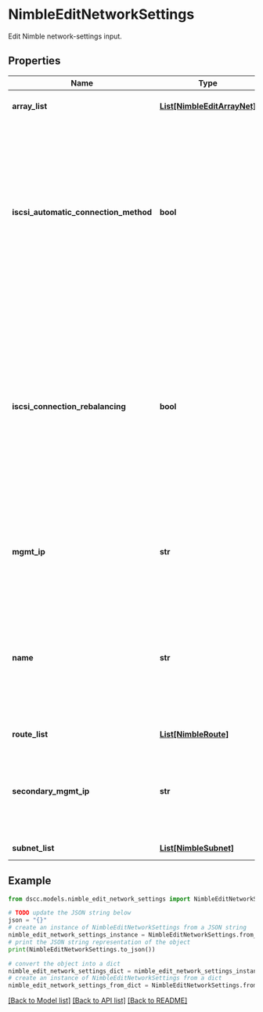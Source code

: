 # NimbleEditNetworkSettings

Edit Nimble network-settings input.

## Properties

Name | Type | Description | Notes
------------ | ------------- | ------------- | -------------
**array_list** | [**List[NimbleEditArrayNet]**](NimbleEditArrayNet.md) | List of array network configs. | [optional] 
**iscsi_automatic_connection_method** | **bool** | Enable automatic connection method. Enabling this means means redirecting connections from the specified iSCSI discovery IP to the best data IP based on connection counts. | [optional] 
**iscsi_connection_rebalancing** | **bool** | Enable connection rebalancing. Enabling this means rebalancing iSCSI connections by periodically breaking existing connections that are out-of-balance, allowing the host to reconnect to a more appropriate data IP. | [optional] 
**mgmt_ip** | **str** | Management IP for the Group. Four numbers in the range [0,255] separated by periods. | [optional] 
**name** | **str** | Name of the network configuration. Use the name &#39;draft&#39; when creating a draft configuration. Possible values are &#39;active&#39;, &#39;backup&#39; and &#39;draft&#39;. | [optional] 
**route_list** | [**List[NimbleRoute]**](NimbleRoute.md) | List of static routes. | [optional] 
**secondary_mgmt_ip** | **str** | Secondary management IP address for the Group. Four numbers in the range [0,255] separated by periods. | [optional] 
**subnet_list** | [**List[NimbleSubnet]**](NimbleSubnet.md) | List of subnet configs. | [optional] 

## Example

```python
from dscc.models.nimble_edit_network_settings import NimbleEditNetworkSettings

# TODO update the JSON string below
json = "{}"
# create an instance of NimbleEditNetworkSettings from a JSON string
nimble_edit_network_settings_instance = NimbleEditNetworkSettings.from_json(json)
# print the JSON string representation of the object
print(NimbleEditNetworkSettings.to_json())

# convert the object into a dict
nimble_edit_network_settings_dict = nimble_edit_network_settings_instance.to_dict()
# create an instance of NimbleEditNetworkSettings from a dict
nimble_edit_network_settings_from_dict = NimbleEditNetworkSettings.from_dict(nimble_edit_network_settings_dict)
```
[[Back to Model list]](../README.md#documentation-for-models) [[Back to API list]](../README.md#documentation-for-api-endpoints) [[Back to README]](../README.md)


